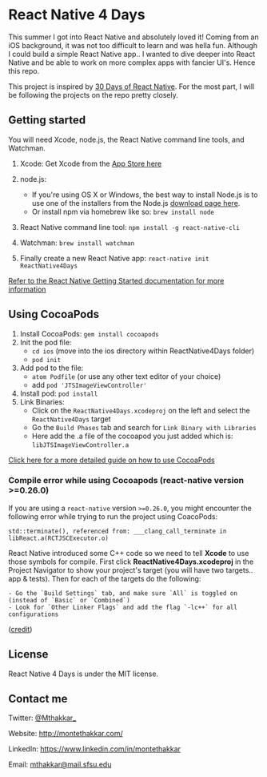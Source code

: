 # React Native 4 Days

This summer I got into React Native and absolutely loved it! Coming from an iOS background, it was not too difficult to learn and was hella fun. Although I could build a simple React Native app.. I wanted to dive deeper into React Native and be able to work on more complex apps with fancier UI's. Hence this repo.

This project is inspired by [30 Days of React Native](https://github.com/fangwei716/30-days-of-react-native). For the most part, I will be following the projects on the repo pretty closely.

## Getting started

You will need Xcode, node.js, the React Native command line tools, and Watchman.

1. Xcode: Get Xcode from the [App Store here](https://itunes.apple.com/us/app/xcode/id497799835?mt=12)
2. node.js:

    - If you're using OS X or Windows, the best way to install Node.js is to use one of the installers from the Node.js [download page here](https://nodejs.org/en/download/).
    - Or install npm via homebrew like so: `brew install node`

3. React Native command line tool: `npm install -g react-native-cli`
4. Watchman: `brew install watchman`
5. Finally create a new React Native app: `react-native init ReactNative4Days`

[Refer to the React Native Getting Started documentation for more information](https://facebook.github.io/react-native/docs/getting-started.html)

## Using CocoaPods
1. Install CocoaPods: `gem install cocoapods`
2. Init the pod file:
    - `cd ios` (move into the ios directory within ReactNative4Days folder)
    - `pod init`
3. Add pod to the file:
    - `atom Podfile` (or use any other text editor of your choice)
    - add `pod 'JTSImageViewController'`
4. Install pod: `pod install`
5. Link Binaries:
    - Click on the `ReactNative4Days.xcodeproj` on the left and select the `ReactNative4Days` target
    - Go the `Build Phases` tab and search for `Link Binary with Libraries`
    - Here add the .a file of the cocoapod you just added which is: `libJTSImageViewController.a`

[Click here for a more detailed guide on how to use CocoaPods](https://shift.infinite.red/beginner-s-guide-to-using-cocoapods-with-react-native-46cb4d372995#.slozm6cn1)

### Compile error while using Cocoapods (react-native version >=0.26.0)

If you are using a `react-native` version `>=0.26.0`, you might encounter the following error while trying to run the project using CoacoPods:

```std::terminate(), referenced from: ___clang_call_terminate in libReact.a(RCTJSCExecutor.o)```

React Native introduced some C++ code so we need to tell **Xcode** to use those symbols for compile. First click **ReactNative4Days.xcodeproj** in the Project Navigator to show your project's target (you will have two targets.. app & tests). Then for each of the targets do the following:
    
    - Go the `Build Settings` tab, and make sure `All` is toggled on (instead of `Basic` or `Combined`)
    - Look for `Other Linker Flags` and add the flag `-lc++` for all configurations

([credit](https://github.com/auth0/react-native-lock#compile-error-react-native-0260))

## License

React Native 4 Days is under the MIT license.

## Contact me

Twitter: [@Mthakkar_](https://twitter.com/MThakkar_)

Website: http://montethakkar.com/

LinkedIn: https://www.linkedin.com/in/montethakkar

Email: mthakkar@mail.sfsu.edu
